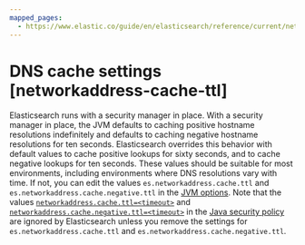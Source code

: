 ```yaml
---
mapped_pages:
  - https://www.elastic.co/guide/en/elasticsearch/reference/current/networkaddress-cache-ttl.html
---
```


# DNS cache settings [networkaddress-cache-ttl]

Elasticsearch runs with a security manager in place. With a security manager in place, the JVM defaults to caching positive hostname resolutions indefinitely and defaults to caching negative hostname resolutions for ten seconds. Elasticsearch overrides this behavior with default values to cache positive lookups for sixty seconds, and to cache negative lookups for ten seconds. These values should be suitable for most environments, including environments where DNS resolutions vary with time. If not, you can edit the values `es.networkaddress.cache.ttl` and `es.networkaddress.cache.negative.ttl` in the [JVM options](https://www.elastic.co/guide/en/elasticsearch/reference/current/advanced-configuration.html#set-jvm-options). Note that the values [`networkaddress.cache.ttl=<timeout>`](https://docs.oracle.com/javase/8/docs/technotes/guides/net/properties.md) and [`networkaddress.cache.negative.ttl=<timeout>`](https://docs.oracle.com/javase/8/docs/technotes/guides/net/properties.md) in the [Java security policy](https://docs.oracle.com/javase/8/docs/technotes/guides/security/PolicyFiles.md) are ignored by Elasticsearch unless you remove the settings for `es.networkaddress.cache.ttl` and `es.networkaddress.cache.negative.ttl`.

